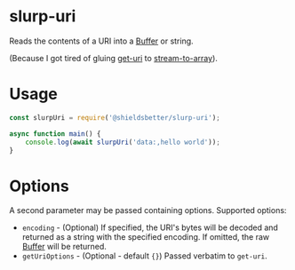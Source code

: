 # slurp-uri

Reads the contents of a URI into a
[Buffer](https://nodejs.org/api/buffer.html#buffer_buffer) or string.

(Because I got tired of gluing [get-uri](https://www.npmjs.com/package/get-uri)
to [stream-to-array](https://www.npmjs.com/package/stream-to-array)).

# Usage

```javascript
const slurpUri = require('@shieldsbetter/slurp-uri');

async function main() {
    console.log(await slurpUri('data:,hello world'));
}
```

# Options

A second parameter may be passed containing options. Supported options:

* `encoding` - (Optional) If specified, the URI's bytes will be decoded and
  returned as a string with the specified encoding. If omitted, the raw
  [Buffer](https://nodejs.org/api/buffer.html#buffer_buffer) will be returned.
* `getUriOptions` - (Optional - default `{}`) Passed verbatim to `get-uri`.

